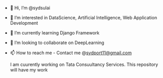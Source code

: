 - 👋 Hi, I’m @sydsulai
- 👀 I’m interested in DataScience, Artificial Intelligence, Web Application Development
- 🌱 I’m currently learning Django Framework
- 💞️ I’m looking to collaborate on DeepLearning
- 📫 How to reach me -
  Contact me @sydport11@gmail.com
  
  I am cuurently working on Tata Consuultancy Services. This repository will have my work

<!---
sydsulai/sydsulai is a ✨ special ✨ repository because its `README.md` (this file) appears on your GitHub profile.
You can click the Preview link to take a look at your changes.
--->
